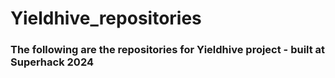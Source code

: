 # Yieldhive_repositories
### The following are the repositories for Yieldhive project - built at Superhack 2024
